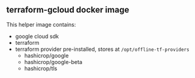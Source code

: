 ## terraform-gcloud docker image

This helper image contains:

* google cloud sdk
* terraform
* terraform provider pre-installed, stores at `/opt/offline-tf-providers`
    * hashicrop/google
    * hashicrop/google-beta
    * hashicrop/tls
